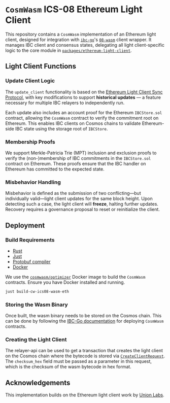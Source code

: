 # `CosmWasm` ICS-08 Ethereum Light Client

This repository contains a `CosmWasm` implementation of an Ethereum light client, designed for integration with [`ibc-go`](https://github.com/cosmos/ibc-go)'s [`08-wasm`](https://github.com/cosmos/ibc-go/tree/main/modules/light-clients/08-wasm) client wrapper. It manages IBC client and consensus states, delegating all light client-specific logic to the core module in [`packages/ethereum-light-client`](../../packages/ethereum-light-client).

## Light Client Functions

### Update Client Logic

The `update_client` functionality is based on the [Ethereum Light Client Sync Protocol](https://github.com/ethereum/consensus-specs/blob/dev/specs/altair/light-client/sync-protocol.md), with key modifications to support **historical updates** — a feature necessary for multiple IBC relayers to independently run.

Each update also includes an account proof for the Ethereum `IBCStore.sol` contract, allowing the `CosmWasm` contract to verify the commitment root on Ethereum. This enables IBC clients on Cosmos chains to validate Ethereum-side IBC state using the storage root of `IBCStore`.

### Membership Proofs

We support Merkle-Patricia Trie (MPT) inclusion and exclusion proofs to verify the (non-)membership of IBC commitments in the `IBCStore.sol` contract on Ethereum. These proofs ensure that the IBC handler on Ethereum has committed to the expected state.

### Misbehavior Handling

Misbehavior is defined as the submission of two conflicting—but individually valid—light client updates for the same block height. Upon detecting such a case, the light client will **freeze**, halting further updates. Recovery requires a governance proposal to reset or reinitialize the client.

## Deployment

### Build Requirements

- [Rust](https://rustup.rs/)
- [Just](https://just.systems/man/en/)
- [Protobuf compiler](https://grpc.io/docs/protoc-installation/)
- [Docker](https://docs.docker.com/get-docker/)

We use the [`cosmwasm/optimizer`](https://github.com/CosmWasm/optimizer) Docker image to build the `CosmWasm` contracts. Ensure you have Docker installed and running.

```bash
just build-cw-ics08-wasm-eth
```

### Storing the Wasm Binary

Once built, the wasm binary needs to be stored on the Cosmos chain. This can be done by following the [IBC-Go documentation](https://ibc.cosmos.network/v10/ibc/light-clients/wasm/governance/#storing-new-wasm-light-client-byte-code) for deploying `CosmWasm` contracts.

### Creating the Light Client

The relayer-api can be used to get a transaction that creates the light client on the Cosmos chain where the bytecode is stored via [`CreateClientRequest`](https://github.com/cosmos/solidity-ibc-eureka/blob/98d1aa429d15e49a6986679604002000c070d7fe/proto/relayer/relayer.proto#L55). The `checksum_hex` field must be passed as a parameter in this request, which is the checksum of the wasm bytecode in hex format.


## Acknowledgements

This implementation builds on the Ethereum light client work by [Union Labs](https://github.com/unionlabs/union).

